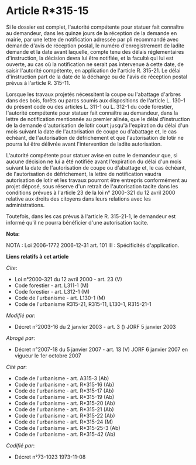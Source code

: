 # Article R*315-15

Si le dossier est complet, l'autorité compétente pour statuer fait connaître au demandeur, dans les quinze jours de la
réception de la demande en mairie, par une lettre de notification adressée par pli recommandé avec demande d'avis de
réception postal, le numéro d'enregistrement de ladite demande et la date avant laquelle, compte tenu des délais
réglementaires d'instruction, la décision devra lui être notifiée, et la faculté qui lui est ouverte, au cas où la
notification ne serait pas intervenue à cette date, de saisir l'autorité compétente, en application de l'article R. 315-21.
Le délai d'instruction part de la date de la décharge ou de l'avis de réception postal prévus à l'article R. 315-11.

Lorsque les travaux projetés nécessitent la coupe ou l'abattage d'arbres dans des bois, forêts ou parcs soumis aux
dispositions de l'article L. 130-1 du présent code ou des articles L. 311-1 ou L. 312-1 du code forestier, l'autorité
compétente pour statuer fait connaître au demandeur, dans la lettre de notification mentionnée au premier alinéa, que le
délai d'instruction de la demande d'autorisation de lotir court jusqu'à l'expiration du délai d'un mois suivant la date de
l'autorisation de coupe ou d'abattage et, le cas échéant, de l'autorisation de défrichement et que l'autorisation de lotir ne
pourra lui être délivrée avant l'intervention de ladite autorisation.

L'autorité compétente pour statuer avise en outre le demandeur que, si aucune décision ne lui a été notifiée avant
l'expiration du délai d'un mois suivant la date de l'autorisation de coupe ou d'abattage et, le cas échéant, de
l'autorisation de défrichement, la lettre de notification vaudra autorisation de lotir et les travaux pourront être entrepris
conformément au projet déposé, sous réserve d'un retrait de l'autorisation tacite dans les conditions prévues à l'article 23
de la loi n° 2000-321 du 12 avril 2000 relative aux droits des citoyens dans leurs relations avec les administrations.

Toutefois, dans les cas prévus à l'article R. 315-21-1, le demandeur est informé qu'il ne pourra bénéficier d'une
autorisation tacite.

**Nota:**

NOTA : Loi 2006-1772 2006-12-31 art. 101 III : Spécificités d'application.

**Liens relatifs à cet article**

_Cite_:

  - Loi n°2000-321 du 12 avril 2000 - art. 23 (V)
  - Code forestier - art. L311-1 (M)
  - Code forestier - art. L312-1 (M)
  - Code de l'urbanisme - art. L130-1 (M)
  - Code de l'urbanisme R315-21, R315-11, L130-1, R315-21-1

_Modifié par_:

  - Décret n°2003-16 du 2 janvier 2003 - art. 3 () JORF 5 janvier 2003

_Abrogé par_:

  - Décret n°2007-18 du 5 janvier 2007 - art. 13 (V) JORF 6 janvier 2007 en vigueur le 1er octobre 2007

_Cité par_:

  - Code de l'urbanisme - art. A315-3 (Ab)
  - Code de l'urbanisme - art. R*315-16 (Ab)
  - Code de l'urbanisme - art. R*315-17 (Ab)
  - Code de l'urbanisme - art. R*315-19 (Ab)
  - Code de l'urbanisme - art. R*315-20 (Ab)
  - Code de l'urbanisme - art. R*315-21 (Ab)
  - Code de l'urbanisme - art. R*315-22 (Ab)
  - Code de l'urbanisme - art. R*315-24 (M)
  - Code de l'urbanisme - art. R*315-25-3 (Ab)
  - Code de l'urbanisme - art. R*315-42 (Ab)

_Codifié par_:

  - Décret n°73-1023 1973-11-08
